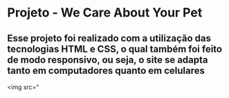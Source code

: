 <h1>Projeto - We Care About Your Pet</h1>

<h2>Esse projeto foi realizado com a utilização das tecnologias HTML e CSS, o qual também foi feito de modo responsivo, ou seja, o site se adapta tanto em computadores quanto em celulares</h2>

<img src="
